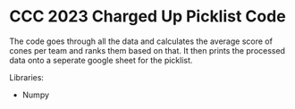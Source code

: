# CCC 2023 Charged Up Picklist Code

The code goes through all the data and calculates the average score of cones per team and ranks them based on that. It then prints the processed data onto a seperate google sheet for the picklist. 

Libraries:
- Numpy
